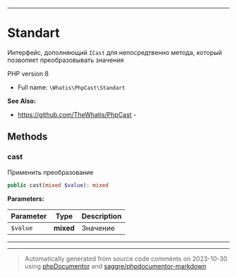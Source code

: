 ***

# Standart

Интерфейс, дополняющий
`ICast` для непосредтвенно
метода, который позволяет
преобразовывать значения

PHP version 8

* Full name: `\Whatis\PhpCast\Standart`

**See Also:**

* https://github.com/TheWhatis/PhpCast - 



## Methods


### cast

Применить преобразование

```php
public cast(mixed $value): mixed
```








**Parameters:**

| Parameter | Type | Description |
|-----------|------|-------------|
| `$value` | **mixed** | Значение |




***


***
> Automatically generated from source code comments on 2023-10-30 using [phpDocumentor](http://www.phpdoc.org/) and [saggre/phpdocumentor-markdown](https://github.com/Saggre/phpDocumentor-markdown)
